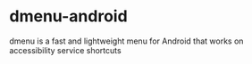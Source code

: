 # dmenu-android
dmenu is a fast and lightweight menu for Android that works on accessibility service shortcuts
